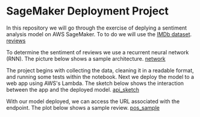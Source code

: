 # SageMaker Deployment Project

In this repository we will go through the exercise of deplying a sentiment analysis model on AWS SageMaker.
To to do we will use the [IMDb dataset](https://ai.stanford.edu/~amaas/data/sentiment/). 
[reviews](https://github.com/NadimKawwa/rnn_sentiment_analysis/blob/master/test_website_pics/reviews_ex.png)

To determine the sentiment of reviews we use a recurrent neural network (RNN). The picture below shows a sample architecture.
[network](https://github.com/NadimKawwa/rnn_sentiment_analysis/blob/master/test_website_pics/network_diagram.png)

The project begins with collecting the data, cleaning it in a readable format, and running some tests within the notebook.
Next we deploy the model to a web app using AWS's Lambda. The sketch below shows the interaction between the app and the deployed model.
[api_sketch](https://github.com/NadimKawwa/rnn_sentiment_analysis/blob/master/Web%20App%20Diagram.svg)

With our model deployed, we can access the URL associated with the endpoint. The plot below shows a sample review.
[pos_sample](https://github.com/NadimKawwa/rnn_sentiment_analysis/blob/master/test_website_pics/pos_sample.png)
